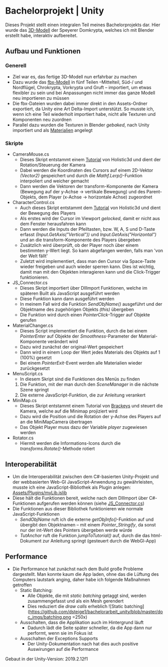 # Bachelorprojekt | Unity 

Dieses Projekt stellt einen integralen Teil meines Bachelorprojekts dar.
Hier wurde das [3D-Modell](https://github.com/dsteige1/bachelorarbeit_blender) der Speyerer Domkrypta, welches ich mit Blender erstellt habe, interaktiv aufbereitet.

## Aufbau und Funktionen
### Generell
 - Ziel war es, das fertige 3D-Modell nun erfahrbar zu machen
 - Dazu wurde das [fbx-Modell](https://github.com/dsteige1/bachelorarbeit_unity/tree/master/Assets/Models) in fünf Teilen –Mittelteil, Süd-/ und Nordflügel, Chrokrypta, Vorkrypta und Gruft – importiert, um etwas flexibler zu sein und bei Anpassungen nicht immer das ganze Modell neu importieren zu müssen
 - Die fbx-Dateien wurden dabei immer direkt in den Assets-Ordner exportiert, da Unity eine Art Delta-Import unterstützt. So musste ich, wenn ich eine Teil wiederholt importiert habe, nicht alle Texturen und Komponenten neu zuordnen
- Parallel dazu wurden die Texturen in Blender _gebaked_, nach Unity importiert und als [Materialien](https://github.com/dsteige1/bachelorarbeit_unity/tree/master/Assets/Materials)  angelegt


### Skripte
- CameraMouse.cs
	- Dieses Skript entstammt einem [Tutorial](https://www.youtube.com/watch?v=blO039OzUZc) von Holistic3d und dient der Rotation/Steuerung der Kamera
	- Dabei werden die Koordinaten des Cursors auf einem 2D-Vektor _(Vector2)_ gespeichert und durch die _Mathf.Lerp()_-Funktion interpoliert und weicher gemacht
	- Dann werden die Vektoren der transform-Komponente der Kamera (Bewegung auf der y-Achse -> vertikale Bewegung) und des Parent-Objekts, dem Player (x-Achse -> horizontale Achse) zugeordnet
- CharacterControl.cs
	- Auch dieses Skript entstammt dem [Tutorial](https://www.youtube.com/watch?v=blO039OzUZc) von Holistic3d und dient der Bewegung des Players
	- Als erstes wird der Cursor im Viewport _gelocked_, damit er nicht aus dem Fenster herausfahren kann
	- Dann werden die Inputs der Pfeiltasten, bzw. W, A, S und D-Taste erfasst _(Input.GetAxis("Vertical"))_ und _Input.GetAxis("Horizontal")_ und an die transform-Komponente des Players übergeben
	- Zusätzlich wird überprüft, ob der Player noch über einem bestimmten y-Wert liegt. So kann abgefangen werden, falls man 'von der Welt fällt'
	- Zuletzt wird implementiert, dass man den Cursor via Space-Taste wieder freigeben und auch wieder sperren kann. Dies ist wichtig, damit man mit den Objekten interagieren kann und die Click-Trigger funktionieren.
- JS_Connector.cs
	- Dieses Skript importiert über DllImport Funktionen, welche im späteren Built als JavaScript ausgeführt werden
	- Diese Funktion kann dann ausgeführt werden
	- In meinem Fall wird die Funktion _SendObjName()_ ausgeführt und der Objektname des zugehörigen Objekts _(this)_ übergeben
	- Die Funktion wird durch einen _PointerClick_-Trigger auf Objekte gerufen
- MaterialChanger.cs
	- Dieses Script implementiert die Funktion, durch die bei einem _PointerEnter_ auf Objekte der _Smoothness_-Parameter der Material-Komponente verändert wird
	- Dazu wird zunächst der original-Wert gespeichert
	- Dann wird in einem Loop der Wert jedes Materials des Objekts auf 1 (100%) gesetzt
	- Bei einem _PointerExit_-Event werden alle Materialien wieder zurückgesetzt
- MenuScript.cs
	- In diesem Skript sind die Funktionen des Menüs zu finden
	1. Die Funktion, mit der man durch den _SceneManager_ in die nächste Szene springt
	2. Die externe JavaScript-Funktion, die zur Anleitung verankert
- MiniMap.cs
	- Dieses Skript entstammt einem Tutorial von [Brackeys](https://www.youtube.com/watch?v=28JTTXqMvOU) und steuert die Kamera, welche auf die Minimap projiziert wird
	- Dazu wird die Position und die Rotation der y-Achse des Players auf an die MiniMapCamera übertragen
	- Das Objekt Player muss dazu der Variable _player_ zugewiesen werden
- Rotator.cs
	- Hiermit werden die Informations-Icons durch die _transforms.Rotate()_-Methode rotiert
## Interoperabilität
- Um die Interoperabilität zwischen dem C#-basierten Unity-Projekt und der webbasierten Web-Gl JavaScript-Anwendung zu gewährleisten, musste ich eine JavaScript-Bibliothek als Plugin anlegen: [Assets/Plugins/myLib.jslib](https://github.com/dsteige1/bachelorarbeit_unity/blob/master/Assets/Plugins/myLib.jslib) 
- Diese hält die Funktionen bereit, welche nach dem DllImport über C#-Funktionen aufgerufen werden können (siehe [JS_Connector.cs](https://github.com/dsteige1/bachelorarbeit_unity/blob/master/Assets/Scripts/JS_Connector.cs))
- Die Funktionen aus dieser Bibliothek funktionieren wie normale JavaScript-Funktionen
	- _SendObjName_ ruft ich die externe _getObjInfo()_-Funktion auf und übergibt den Objektnamen – mit einem _Pointer_Stringify_, da sonst nur der int-Wert des Pointers übergeben werde würde
	- _TutAnchor_ ruft die Funktion _jumpToTutorial()_ auf, durch die das html-Dokument zur Anleitung springt (gesteuert durch die WebGl-App)
## Performance
- Die Performance hat zunächst nach dem Build große Probleme dargestellt. Man konnte kaum die App laden, ohne das die Lüftung des Computers lautstark anging, daher habe ich folgende Maßnahmen getroffen
	- Static Batching:
		- Alle Objekte, die mit _static batching_ getaggt sind, werden zusammengefasst und als ein Mesh gerendert
		- Dies reduziert die _draw calls_ erheblich
	![Static batching](https://github.com/dsteige1/bachelorarbeit_unity/blob/master/doc_imgs/batching.png =250x)
	-	Ausschalten, dass die Applikation auch im Hintergrund läuft
		-	Dadurch lädt die Seite später schneller, da die App dann nur performt, wenn sie im Fokus ist
	- Ausschalten der Exceptions Supports
		- Der Unity-Dokumentation nach hat dies auch positive Auswirungen auf die Performance

Gebaut in der Unity-Version: 2019.2.12f1